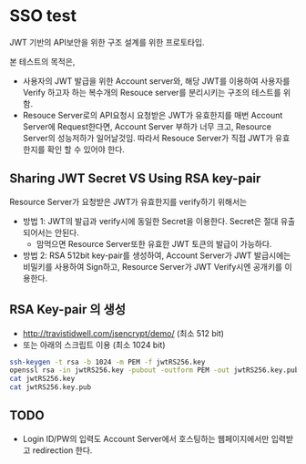# SSO test

JWT 기반의 API보안을 위한 구조 설계를 위한 프로토타입.

본 테스트의 목적은,

- 사용자의 JWT 발급을 위한 Account server와, 해당 JWT를 이용하여 사용자를 Verify 하고자 하는 복수개의 Resouce server를 분리시키는 구조의 테스트를 위함.
- Resouce Server로의 API요청시 요청받은 JWT가 유효한지를 매번 Account Server에 Request한다면, Account Server 부하가 너무 크고, Resource Server의 성능저하가 일어날것임. 따라서 Resouce Server가 직접 JWT가 유효한지를 확인 할 수 있어야 한다.

## Sharing JWT Secret VS Using RSA key-pair

Resource Server가 요청받은 JWT가 유효한지를 verify하기 위해서는

- 방법 1: JWT의 발급과 verify시에 동일한 Secret을 이용한다. Secret은 절대 유출되어서는 안된다.
  - 맘먹으면 Resource Server또한 유효한 JWT 토큰의 발급이 가능하다.
- 방법 2: RSA 512bit key-pair를 생성하여, Account Server가 JWT 발급시에는 비밀키를 사용하여 Sign하고, Resource Server가 JWT Verify시엔 공개키를 이용한다.

## RSA Key-pair 의 생성

- http://travistidwell.com/jsencrypt/demo/ (최소 512 bit)
- 또는 아래의 스크립트 이용 (최소 1024 bit)

```sh
ssh-keygen -t rsa -b 1024 -m PEM -f jwtRS256.key
openssl rsa -in jwtRS256.key -pubout -outform PEM -out jwtRS256.key.pub
cat jwtRS256.key
cat jwtRS256.key.pub
```

## TODO

- Login ID/PW의 입력도 Account Server에서 호스팅하는 웹페이지에서만 입력받고 redirection 한다.
